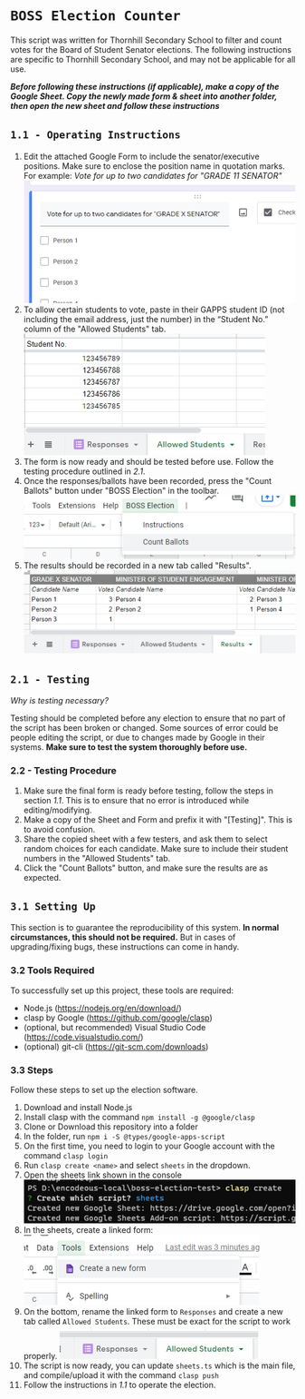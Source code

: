 # `BOSS Election Counter`
This script was written for Thornhill Secondary School to filter and count votes for the Board of Student Senator elections. The following instructions are specific to Thornhill Secondary School, and may not be applicable for all use.

***Before following these instructions (if applicable), make a copy of the Google Sheet. Copy the newly made form & sheet into another folder, then open the new sheet and follow these instructions***

## `1.1 - Operating Instructions`
1. Edit the attached Google Form to include the senator/executive positions. Make sure to enclose the position name in quotation marks. For example: _Vote for up to two candidates for "GRADE 11 SENATOR"_
   ![img.png](Images/img.png)
2. To allow certain students to vote, paste in their GAPPS student ID (not including the email address, just the number) in the “Student No.” column of the "Allowed Students" tab.
   ![img.png](Images/img2.png)
3. The form is now ready and should be tested before use. Follow the testing procedure outlined in *2.1*.
4. Once the responses/ballots have been recorded, press the "Count Ballots" button under "BOSS Election" in the toolbar.
![img.png](Images/img3.png)
5. The results should be recorded in a new tab called "Results".
![img.png](Images/img4.png)

## `2.1 - Testing`

_Why is testing necessary?_

Testing should be completed before any election to ensure that no part of the script has been broken or changed. Some sources of error could be people editing the script, or due to changes made by Google in their systems. **Make sure to test the system thoroughly before use.**

### 2.2 - Testing Procedure
1. Make sure the final form is ready before testing, follow the steps in section *1.1*. This is to ensure that no error is introduced while editing/modifying.
2. Make a copy of the Sheet and Form and prefix it with "[Testing]". This is to avoid confusion.
3. Share the copied sheet with a few testers, and ask them to select random choices for each candidate. Make sure to include their student numbers in the "Allowed Students" tab.
4. Click the "Count Ballots" button, and make sure the results are as expected.

## `3.1 Setting Up`

This section is to guarantee the reproducibility of this system. **In normal circumstances, this should not be required.** But in cases of upgrading/fixing bugs, these instructions can come in handy.

### 3.2 Tools Required
To successfully set up this project, these tools are required:
- Node.js (https://nodejs.org/en/download/)
- clasp by Google (https://github.com/google/clasp)
- (optional, but recommended) Visual Studio Code (https://code.visualstudio.com/)
- (optional) git-cli (https://git-scm.com/downloads)

### 3.3 Steps

Follow these steps to set up the election software.
1. Download and install Node.js
2. Install clasp with the command `npm install -g @google/clasp`
3. Clone or Download this repository into a folder
4. In the folder, run `npm i -S @types/google-apps-script`
5. On the first time, you need to login to your Google account with the command `clasp login`
6. Run `clasp create <name>` and select `sheets` in the dropdown.
7. Open the sheets link shown in the console
![img.png](Images/img5.png)
8. In the sheets, create a linked form:
![img.png](Images/img6.png)
9. On the bottom, rename the linked form to `Responses` and create a new tab called `Allowed Students`. These must be exact for the script to work properly.
![img.png](Images/img7.png)
10. The script is now ready, you can update `sheets.ts` which is the main file, and compile/upload it with the command `clasp push`
11. Follow the instructions in *1.1* to operate the election.